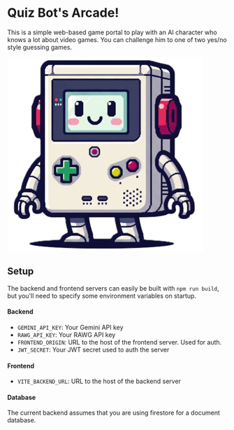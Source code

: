 # Quiz Bot's Arcade!

This is a simple web-based game portal to play with an AI character who knows a lot about video games. You can challenge him to one of two yes/no style guessing games.

![Quizbot](./frontend/public/bot_boy/guy.png)

## Setup

The backend and frontend servers can easily be built with `npm run build`, but you'll need to specify some environment variables on startup.

#### Backend

* `GEMINI_API_KEY`: Your Gemini API key
* `RAWG_API_KEY`: Your RAWG API key
* `FRONTEND_ORIGIN`: URL to the host of the frontend server. Used for auth.
* `JWT_SECRET`: Your JWT secret used to auth the server

#### Frontend

* `VITE_BACKEND_URL`: URL to the host of the backend server

#### Database

The current backend assumes that you are using firestore for a document database.